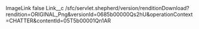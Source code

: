 <?xml version="1.0" encoding="UTF-8"?>
<CustomMetadata xmlns="http://soap.sforce.com/2006/04/metadata" xmlns:xsi="http://www.w3.org/2001/XMLSchema-instance" xmlns:xsd="http://www.w3.org/2001/XMLSchema">
    <label>ImageLink</label>
    <protected>false</protected>
    <values>
        <field>Link__c</field>
        <value xsi:type="xsd:string">/sfc/servlet.shepherd/version/renditionDownload?rendition=ORIGINAL_Png&amp;versionId=0685b00000Qs2hU&amp;operationContext=CHATTER&amp;contentId=05T5b00001Qn1AR</value>
    </values>
</CustomMetadata>
